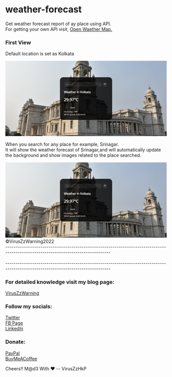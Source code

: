 # weather-forecast
 Get weather forecast report of ay place using API.<br>For getting your own API visit, <a href="https://openweathermap.org/">Open Waether Map.</a>

<h3>First View</h3>
<p>Default location is set as Kolkata</p>
<img src="demo/kol.jpg" alt="kolkata weather" class="pic">
<p>When you search for any place for example, Srinagar.<br>It will show the weather forecast of Srinagar,and will automatically update the background and show images related to the place searched.</p>
<img src="demo/kol.jpg" alt="kolkata weather" class="pic">
©VirusZzWarning2022<br>---------------------------------------------------------------------------------------------------------------------------------<br>
<br>---------------------------------------------------------------------------------------------------------------------------------<br>

<h3>For detailed knowledge visit my blog page:</h3> 
<a href="https://viruszzwarning.medium.com">VirusZzWarning</a> <br>

<h3>Follow my socials:</h3>
<a href="https://twitter.com/hrisikesh_pal">Twitter</a> <br>
<a href="https://www.facebook.com/therealhrisikesh">FB Page</a> <br> 
<a href="https://www.linkedin.com/in/viruszzwarning/">LinkedIn</a> <br>

<h3>Donate:</h3>
<a href="https://paypal.me/hrisikeshpal">PayPal</a> <br>
<a href="https://www.buymeacoffee.com/hrisikesh">BuyMeACoffee</a> <br>

Cheers!!
M@d3 With ♥ -- VirusZzHkP

